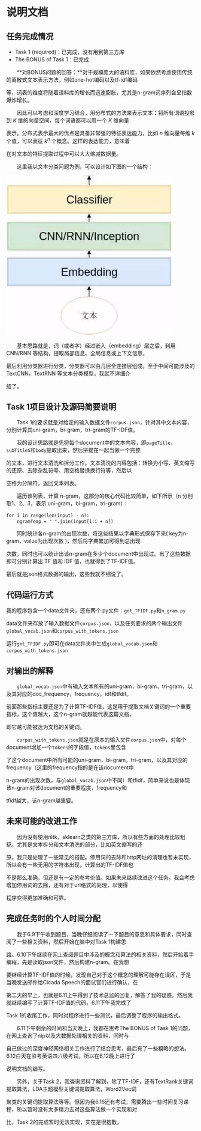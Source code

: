 # 说明文档


## 任务完成情况

- Task 1 (required)：已完成，没有用到第三方库
- The BONUS of Task 1：已完成

&emsp;&emsp;**对BONUS问题的回答：**对于规模庞大的语料库，如果依然考虑使用传统的离散式文本表示方法，例如one-hot编码以及tf-idf编码

等，词表的维度将随着语料库的增长而迅速膨胀，尤其是n-gram词序列会呈指数爆炸增长。

&emsp;&emsp;因此可以考虑和深度学习结合，用分布式的方法来表示文本：将所有词语投影到 $K$ 维的向量空间，每个词语都可以用一个 $K$ 维向量

表示。分布式表示最大的优点是具备非常强的特征表达能力，比如 $n$ 维向量每维 $k$ 个值，可以表征 $k^n$ 个概念。这样的表达能力，意味着

在对文本的特征提取过程中可以大大缩减数据量。

&emsp;&emsp;这里我以文本分类问题为例，可以设计如下图的一个结构：

![image](https://github.com/gy9810/edu/blob/master/image-20210612000654272.png)

&emsp;&emsp;基本思路就是，词（或者字）经过嵌入（embedding）层之后，利用 CNN/RNN 等结构，提取局部信息、全局信息或上下文信息，

最后利用分类器进行分类，分类器可以由几层全连接层组成。至于中间可能涉及的 TextCNN，TextRNN 等文本分类模型，我就不详细介

绍了。



## Task 1项目设计及源码简要说明

&emsp;&emsp;Task 1的要求就是对给定的输入数据文件`corpus.json`，针对其中文本内容，分别计算其uni-gram，bi-gram，tri-gram的TF-IDF值。

&emsp;&emsp;我的设计思路就是先将每个document中的文本内容，即`pageTitle`，`subTitleS`和`body`提取出来，然后拼接在一起当做一个完整

的文本，进行文本清洗和拆分工作。文本清洗的内容包括：转换为小写、英文缩写的还原、去除杂乱符号、用空格替换换行符等，然后以

空格为分隔符，返回文本列表。

&emsp;&emsp;遍历该列表，计算 n-gram，这部分的核心代码比较简单，如下所示（n 分别取1、2、3，表示 uni-gram，bi-gram，tri-gram）：

```pyth
for i in range(len(input) - n):
	ngramTemp = " ".join(input[i:i + n])
```

&emsp;&emsp;同时统计各n-gram的出现次数，将这些结果以字典形式保存下来( key为n-gram，value为出现次数 )，然后将字典累加可得到总出现

次数，同时也可以统计出该n-gram在多少个document中出现过。有了这些数据即可分别计算出 TF 值和 IDF 值，也就得到了TF-IDF值。

最后就是json格式数据的输出，这些我就不细说了。



## 代码运行方式

我的程序包含一个data文件夹，还有两个.py文件：`get_TFIDF.py`和`n_gram.py`

data文件夹存放了输入数据文件`corpus.json`，以及任务要求的两个输出文件`global_vocab.json`和`corpus_with_tokens.json`

运行`get_TFIDF.py`即可在data文件夹中生成`global_vocab.json`和`corpus_with_tokens.json`



## 对输出的解释

&emsp;&emsp;`global_vocab.json`中有输入文本所有的uni-gram，bi-gram，tri-gram，以及其对应的doc_frequency，frequency，idf和tfdif。

前面那些指标主要还是为了计算TF-IDF值，这是用于提取文档关键词的一个重要指标，这个值越大，这个n-gram就越能代表这篇文档，

即它越可能被选为文档的关键词。

&emsp;&emsp;`corpus_with_tokens.json`就是在原本的输入文件`corpus.json`中，对每个document增加一个`tokens`的字段值，`tokens`里包含

了这个document中所有可能的uni-gram，bi-gram，tri-gram，以及其对应的frequency（这里的frequency指的是在该document中

n-gram的出现次数，与`global_vocab.json`中不同）和tfidf，简单来说也是体现该n-gram对该document的重要程度，frequency和

tfidf越大，该n-gram越重要。



## 未来可能的改进工作

&emsp;&emsp;因为没有使用nltk，sklearn之类的第三方库，所以有些方面的处理比较粗糙。尤其是文本拆分和文本清洗的部分，比如英文缩写的还

原，我只是处理了一些常见的搭配。停用词的去除和http网址的清理也暂未实现，所以会有一些无用的字符串出现，计算出的TF-IDF值也

不是那么准确，但还是有一定的参考价值。如果未来继续改进这个任务，我会考虑增加停用词的去除，还有对于url格式的处理，以使得

程序变得更加准确和可靠。



## 完成任务时的个人时间分配

&emsp;&emsp;我于6.9下午收到题目，当晚仔细阅读了一下题目的意思和具体要求，同时查阅了一些相关资料，然后开始在脑中对Task 1构建思

路。6.10下午继续在网上查阅题目中涉及的概念和算法的相关资料，然后开始着手编程，先是读取json文件，然后构建n-gram。在我想

要继续计算TF-IDF值的时候，发现自己对于这个概念的理解可能存在误区，于是当晚发送邮件给Cicada Speech的面试官们进行确认，在

第二天的早上，也就是6.11上午得到了技术总监的回复，解答了我的疑惑。然后我就继续编写了计算TF-IDF值的代码，6.11下午我完成了

Task 1的收尾工作，同时对程序进行一些测试，最后调整了程序的输出格式。

&emsp;&emsp;6.11下午剩余的时间和当天晚上，我都在思考The BONUS of Task 1的问题，在网上查询了nlp以及大数据处理相关的资料，同时与

自己做过的深度神经网络相关工作进行了结合思考，最后有了一些粗略的想法。6.12白天在监考英语四六级考试，所以在6.12晚上进行了

说明文档的编写。

&emsp;&emsp;另外，关于Task 2，我查询资料了解到，除了TF-IDF，还有TextRank关键词提取算法，LDA主题模型关键词提取算法，Word2Vec词

聚类的关键词提取算法等等。但因为我6.16还有考试，需要腾出一些时间复习课程，所以暂时没有太多精力去对这些算法做一个实现和对

比，Task 2的完成暂时无法实现，实在是很抱歉。

